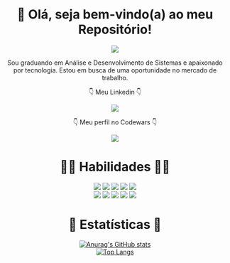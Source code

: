 <div align=center>
  
  # <div>👋 Olá, seja bem-vindo(a) ao meu Repositório!</div>

  <a href="https://nanepifanio.github.io/Dev.Epifanio/">
    <p>
      <img src="https://user-images.githubusercontent.com/80923539/133677815-21e536ca-0815-4931-a9ad-b45b25f04e06.png">
    </p>
  </a>

  <p>
    Sou graduando em Análise e Desenvolvimento de Sistemas e apaixonado por tecnologia. Estou em busca de uma oportunidade no mercado de trabalho.
  </p>

  <p> 👇 Meu Linkedin 👇 </p>
  
  <div>
    <a href="https://www.linkedin.com/in/renan-epif%C3%A2nio-gon%C3%A7alves/">
      <img src="https://img.shields.io/badge/-Linkedin-blue?style=plastic&logo=linkedin">
    </a>
  </div>
  
  <p> 👇 Meu perfil no Codewars 👇 </p>
  
  <div>
    <a href="https://www.codewars.com/users/nanepifanio">
      <img src="https://www.codewars.com/users/nanepifanio/badges/large">
    </a>
  </div>
  
  #  🧑‍💻 Habilidades 🧑‍💻
  
  <p>
    <img src="https://img.shields.io/badge/-HTML-orange?style=for-the-badge&logo=html5">
    <img src="https://img.shields.io/badge/-CSS-blue?style=for-the-badge&logo=css3">
    <img src="https://img.shields.io/badge/-JAVASCRIPT-yellow?style=for-the-badge&logo=javascript">
    <img src="https://img.shields.io/badge/-SASS-pink?style=for-the-badge&logo=sass">
    <img src="https://img.shields.io/badge/-GIT-orange?style=for-the-badge&logo=git">
    <br>
    <img src="https://img.shields.io/badge/-TYPESCRIPT-darkblue?style=for-the-badge&logo=typescript">
    <img src="https://img.shields.io/badge/-REACT-cyan?style=for-the-badge&logo=react">
    <img src="https://img.shields.io/badge/-STYLED-gray?style=for-the-badge&logo=styled-components">
    <img src="https://img.shields.io/badge/-TAILWINDCSS-1a2f52?style=for-the-badge&logo=tailwindcss">
    <img src="https://img.shields.io/badge/-NPM-gray?style=for-the-badge&logo=npm">
  </p>
  
  # 🚀 Estatísticas 🚀
  
  [![Anurag's GitHub stats](https://github-readme-stats.vercel.app/api?username=nanepifanio&show_icons=true&theme=tokyonight)](https://github.com/anuraghazra/github-readme-stats)
  <br>
  [![Top Langs](https://github-readme-stats.vercel.app/api/top-langs/?username=nanepifanio&layout=compact&hide=php,java&theme=tokyonight)](https://github.com/anuraghazra/github-readme-stats)

  
</div>

